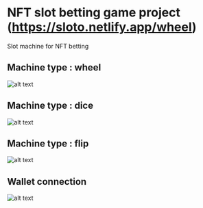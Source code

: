 # NFT slot betting game project (https://sloto.netlify.app/wheel)
Slot machine for NFT betting

## Machine type : wheel
![alt text](https://github.com/codefan1125/blockchain-slotgame/blob/main/Screenshot_1.png?raw=true)
## Machine type : dice
![alt text](https://github.com/codefan1125/blockchain-slotgame/blob/main/Screenshot_2.png?raw=true)
## Machine type : flip
![alt text](https://github.com/codefan1125/blockchain-slotgame/blob/main/Screenshot_3.png?raw=true)
## Wallet connection
![alt text](https://github.com/codefan1125/blockchain-slotgame/blob/main/Screenshot_4.png?raw=true)
